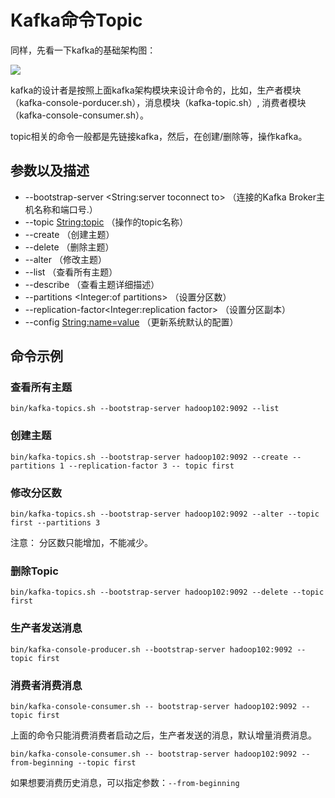 # Kafka命令Topic

同样，先看一下kafka的基础架构图：

![](https://oscimg.oschina.net/oscnet/up-3874d677a8124381201168cc82623b9d037.png)

kafka的设计者是按照上面kafka架构模块来设计命令的，比如，生产者模块（kafka-console-porducer.sh），消息模块（kafka-topic.sh）, 消费者模块（kafka-console-consumer.sh）。

topic相关的命令一般都是先链接kafka，然后，在创建/删除等，操作kafka。

## 参数以及描述

- --bootstrap-server <String:server toconnect to> （连接的Kafka Broker主机名称和端口号.）
- --topic <String:topic> （操作的topic名称）
- --create （创建主题）
- --delete （删除主题）
- --alter （修改主题）
- --list （查看所有主题）
- --describe （查看主题详细描述）
- --partitions <Integer:of partitions> （设置分区数）
- --replication-factor<Integer:replication factor> （设置分区副本）
- --config <String:name=value> （更新系统默认的配置）


## 命令示例

### 查看所有主题

`bin/kafka-topics.sh --bootstrap-server hadoop102:9092 --list`

### 创建主题

`bin/kafka-topics.sh --bootstrap-server hadoop102:9092 --create --partitions 1 --replication-factor 3 --
 topic first`


 ### 修改分区数

`bin/kafka-topics.sh --bootstrap-server hadoop102:9092 --alter --topic first --partitions 3`

 注意： 分区数只能增加，不能减少。

 ### 删除Topic

 `bin/kafka-topics.sh --bootstrap-server hadoop102:9092 --delete --topic first`


 ### 生产者发送消息

 `bin/kafka-console-producer.sh --bootstrap-server hadoop102:9092 --topic first`


 ### 消费者消费消息

`bin/kafka-console-consumer.sh -- bootstrap-server hadoop102:9092 --topic first`

上面的命令只能消费消费者启动之后，生产者发送的消息，默认增量消费消息。

`bin/kafka-console-consumer.sh -- bootstrap-server hadoop102:9092 --from-beginning --topic first`

如果想要消费历史消息，可以指定参数：`--from-beginning`